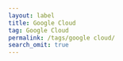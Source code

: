 ```yaml
---
layout: label
title: Google Cloud
tag: Google Cloud
permalink: /tags/google cloud/
search_omit: true
---
```

